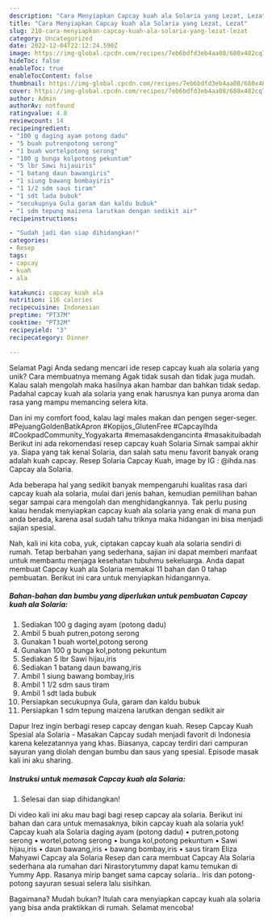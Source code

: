 ```yaml
---
description: "Cara Menyiapkan Capcay kuah ala Solaria yang Lezat, Lezat"
title: "Cara Menyiapkan Capcay kuah ala Solaria yang Lezat, Lezat"
slug: 210-cara-menyiapkan-capcay-kuah-ala-solaria-yang-lezat-lezat
category: Uncategorized
date: 2022-12-04T22:12:24.590Z
image: https://img-global.cpcdn.com/recipes/7eb6bdfd3eb4aa08/680x482cq70/capcay-kuah-ala-solaria-foto-resep-utama.jpg
hideToc: false
enableToc: true
enableTocContent: false
thumbnail: https://img-global.cpcdn.com/recipes/7eb6bdfd3eb4aa08/680x482cq70/capcay-kuah-ala-solaria-foto-resep-utama.jpg
cover: https://img-global.cpcdn.com/recipes/7eb6bdfd3eb4aa08/680x482cq70/capcay-kuah-ala-solaria-foto-resep-utama.jpg
author: Admin
authorAv: notfound
ratingvalue: 4.8
reviewcount: 14
recipeingredient:
- "100 g daging ayam potong dadu"
- "5 buah putrenpotong serong"
- "1 buah wortelpotong serong"
- "100 g bunga kolpotong pekuntum"
- "5 lbr Sawi hijauiris"
- "1 batang daun bawangiris"
- "1 siung bawang bombayiris"
- "1 1/2 sdm saus tiram"
- "1 sdt lada bubuk"
- "secukupnya Gula garam dan kaldu bubuk"
- "1 sdm tepung maizena larutkan dengan sedikit air"
recipeinstructions:

- "Sudah jadi dan siap dihidangkan!"
categories:
- Resep
tags:
- capcay
- kuah
- ala

katakunci: capcay kuah ala 
nutrition: 116 calories
recipecuisine: Indonesian
preptime: "PT37M"
cooktime: "PT32M"
recipeyield: "3"
recipecategory: Dinner

---
```



Selamat Pagi Anda sedang mencari ide resep capcay kuah ala solaria yang unik? Cara membuatnya memang Agak tidak susah dan tidak juga mudah. Kalau salah mengolah maka hasilnya akan hambar dan bahkan tidak sedap. Padahal capcay kuah ala solaria yang enak harusnya kan punya aroma dan rasa yang mampu memancing selera kita.


Dan ini my comfort food, kalau lagi males makan dan pengen seger-seger. #PejuangGoldenBatikApron #Kopijos_GlutenFree #CapcayIhda #CookpadCommunity_Yogyakarta #memasakdengancinta #masakituibadah Berikut ini ada rekomendasi resep capcay kuah Solaria Simak sampai akhir ya. Siapa yang tak kenal Solaria, dan salah satu menu favorit banyak orang adalah kuah capcay. Resep Solaria Capcay Kuah, image by IG : @ihda.nas Capcay ala Solaria.

Ada beberapa hal yang sedikit banyak mempengaruhi kualitas rasa dari capcay kuah ala solaria, mulai dari jenis bahan, kemudian pemilihan bahan segar sampai cara mengolah dan menghidangkannya. Tak perlu pusing kalau hendak menyiapkan capcay kuah ala solaria yang enak di mana pun anda berada, karena asal sudah tahu triknya maka hidangan ini bisa menjadi sajian spesial.


Nah, kali ini kita coba, yuk, ciptakan capcay kuah ala solaria sendiri di rumah. Tetap berbahan yang sederhana, sajian ini dapat memberi manfaat untuk membantu menjaga kesehatan tubuhmu sekeluarga. Anda dapat membuat Capcay kuah ala Solaria memakai 11 bahan dan 0 tahap pembuatan. Berikut ini cara untuk menyiapkan hidangannya.

<!--inarticleads1-->

##### Bahan-bahan dan bumbu yang diperlukan untuk pembuatan Capcay kuah ala Solaria:

1. Sediakan 100 g daging ayam (potong dadu)
1. Ambil 5 buah putren,potong serong
1. Gunakan 1 buah wortel,potong serong
1. Gunakan 100 g bunga kol,potong pekuntum
1. Sediakan 5 lbr Sawi hijau,iris
1. Sediakan 1 batang daun bawang,iris
1. Ambil 1 siung bawang bombay,iris
1. Ambil 1 1/2 sdm saus tiram
1. Ambil 1 sdt lada bubuk
1. Persiapkan secukupnya Gula, garam dan kaldu bubuk
1. Persiapkan 1 sdm tepung maizena larutkan dengan sedikit air


Dapur Irez ingin berbagi resep capcay dengan kuah. Resep Capcay Kuah Spesial ala Solaria - Masakan Capcay sudah menjadi favorit di Indonesia karena kelezatannya yang khas. Biasanya, capcay terdiri dari campuran sayuran yang diolah dengan bumbu dan saus yang spesial. Episode masak kali ini aku sharing. 

<!--inarticleads2-->

##### Instruksi untuk memasak Capcay kuah ala Solaria:


1. Selesai dan siap dihidangkan!

Di video kali ini aku mau bagi bagi resep capcay ala solaria. Berikut ini bahan dan cara untuk memasaknya, bikin capcay kuah ala solaria yuk! Capcay kuah ala Solaria daging ayam (potong dadu) • putren,potong serong • wortel,potong serong • bunga kol,potong pekuntum • Sawi hijau,iris • daun bawang,iris • bawang bombay,iris • saus tiram Eliza Mahyawi Capcay ala Solaria Resep dan cara membuat Capcay Ala Solaria sederhana ala rumahan dari Nirastorytummy dapat kamu temukan di Yummy App. Rasanya mirip banget sama capcay solaria.. Iris dan potong-potong sayuran sesuai selera lalu sisihkan. 

Bagaimana? Mudah bukan? Itulah cara menyiapkan capcay kuah ala solaria yang bisa anda praktikkan di rumah. Selamat mencoba!
